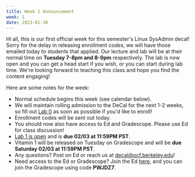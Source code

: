 ```yaml
---
title: Week 1 Announcement
week: 1
date: 2023-01-30
---
```


Hi all, this is our first official week for this semester's Linux SysAdmin
decal! Sorry for the delay in releasing enrollment codes, we will have those
emailed today to students that applied. Our lecture and lab will be at their
normal time on **Tuesday 7-8pm and 8-9pm** respectively. The lab is now open
and you can get a head start if you wish, or you can start during lab time.
We're looking forward to teaching this class and hope you find the content
engaging!

Here are some notes for the week:

- Normal schedule begins this week (see calendar below).
- We will maintain rolling admission to the DeCal for the next 1-2 weeks, so fill out [Lab 0](https://forms.gle/rdhQ48jTEvqPf8Lz9) as soon as possible if you'd like to enroll!
- Enrollment codes will be sent out today.
- You should now also have access to Ed and Gradescope. Please use Ed for class discussion!
- [Lab 1 is open](https://decal.ocf.berkeley.edu/labs/1) and is **due 02/03 at 11:59PM PST**.
- Vitamin 1 will be released on Tuesday on Gradescope and will be **due Saturday 02/03 at 11:59PM PST**.
- Any questions? Post on Ed or reach us at [decal@ocf.berkeley.edu](mailto:decal@ocf.berkeley.edu)!
- Need access to the Ed or Gradescope? Join the Ed [here](https://edstem.org/us/join/HXhawH), and you can join the Gradescope using code **PWJDZ7**.
